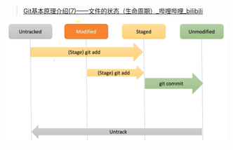 > [Git基本原理介绍(7)——文件的状态（生命周期）_哔哩哔哩_bilibili](https://www.bilibili.com/video/BV1MA411B72a/?spm_id_from=pageDriver&vd_source=be746efb77e979ca275e4f65f2d8cda3)



![image-20221020001307911](%E6%96%87%E4%BB%B6%E7%9A%84%E7%8A%B6%E6%80%81(%E7%94%9F%E5%91%BD%E5%91%A8%E6%9C%9F).assets/image-20221020001307911.png)
